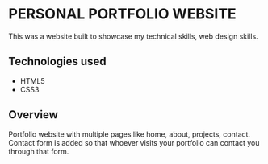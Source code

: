 # PERSONAL PORTFOLIO WEBSITE


This was a website built to showcase my technical skills, web design skills.

## Technologies used

* HTML5
* CSS3

## Overview

Portfolio website with multiple pages like home, about, projects, contact.
Contact form is added so that whoever visits your portfolio can contact you through that form. 



